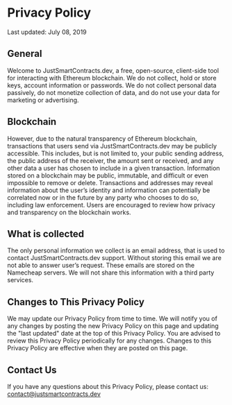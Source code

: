 # Privacy Policy

Last updated: July 08, 2019

## General

Welcome to JustSmartContracts.dev, a free, open-source, client-side tool for interacting with Ethereum blockchain. We do not collect, hold or store keys, account information or passwords. We do not collect personal data passively, do not monetize collection of data, and do not use your data for marketing or advertising.

## Blockchain

However, due to the natural transparency of Ethereum blockchain, transactions that users send via JustSmartContracts.dev may be publicly accessible. This includes, but is not limited to, your public sending address, the public address of the receiver, the amount sent or received, and any other data a user has chosen to include in a given transaction. Information stored on a blockchain may be public, immutable, and difficult or even impossible to remove or delete. Transactions and addresses may reveal information about the user’s identity and information can potentially be correlated now or in the future by any party who chooses to do so, including law enforcement. Users are encouraged to review how privacy and transparency on the blockchain works.

## What is collected

The only personal information we collect is an email address, that is used to contact JustSmartContracts.dev support. Without storing this email we are not able to answer user’s request. These emails are stored on the Namecheap servers. We will not share this information with a third party services.

## Changes to This Privacy Policy

We may update our Privacy Policy from time to time. We will notify you of any changes by posting the new Privacy Policy on this page and updating the "last updated" date at the top of this Privacy Policy. You are advised to review this Privacy Policy periodically for any changes. Changes to this Privacy Policy are effective when they are posted on this page.

## Contact Us

If you have any questions about this Privacy Policy, please contact us: contact@justsmartcontracts.dev
